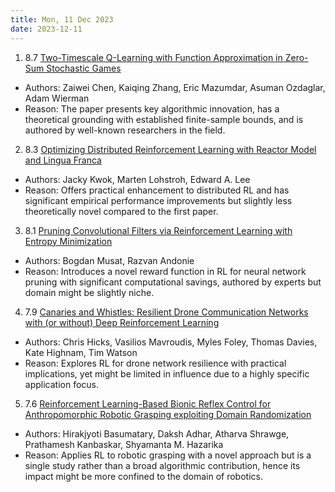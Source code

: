 ```yaml
---
title: Mon, 11 Dec 2023
date: 2023-12-11
---
```

1. 8.7 [Two-Timescale Q-Learning with Function Approximation in Zero-Sum Stochastic Games](https://arxiv.org/abs/2312.04905)
* Authors: Zaiwei Chen, Kaiqing Zhang, Eric Mazumdar, Asuman Ozdaglar, Adam Wierman
* Reason: The paper presents key algorithmic innovation, has a theoretical grounding with established finite-sample bounds, and is authored by well-known researchers in the field.

2. 8.3 [Optimizing Distributed Reinforcement Learning with Reactor Model and Lingua Franca](https://arxiv.org/abs/2312.04704)
* Authors: Jacky Kwok, Marten Lohstroh, Edward A. Lee
* Reason: Offers practical enhancement to distributed RL and has significant empirical performance improvements but slightly less theoretically novel compared to the first paper.

3. 8.1 [Pruning Convolutional Filters via Reinforcement Learning with Entropy Minimization](https://arxiv.org/abs/2312.04918)
* Authors: Bogdan Musat, Razvan Andonie
* Reason: Introduces a novel reward function in RL for neural network pruning with significant computational savings, authored by experts but domain might be slightly niche.

4. 7.9 [Canaries and Whistles: Resilient Drone Communication Networks with (or without) Deep Reinforcement Learning](https://arxiv.org/abs/2312.04940)
* Authors: Chris Hicks, Vasilios Mavroudis, Myles Foley, Thomas Davies, Kate Highnam, Tim Watson
* Reason: Explores RL for drone network resilience with practical implications, yet might be limited in influence due to a highly specific application focus.

5. 7.6 [Reinforcement Learning-Based Bionic Reflex Control for Anthropomorphic Robotic Grasping exploiting Domain Randomization](https://arxiv.org/abs/2312.05023)
* Authors: Hirakjyoti Basumatary, Daksh Adhar, Atharva Shrawge, Prathamesh Kanbaskar, Shyamanta M. Hazarika
* Reason: Applies RL to robotic grasping with a novel approach but is a single study rather than a broad algorithmic contribution, hence its impact might be more confined to the domain of robotics.

